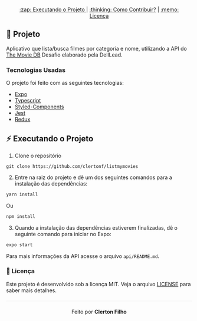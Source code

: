 <div align="center" style="margin: 20px;">

  <p align="center" >
    <a href="#zap-executando-o-projeto"> :zap: Executando o Projeto </a> |
    <a href="#thinking-como-contribuir"> :thinking: Como Contribuir?</a> |
    <a href="#memo-licença"> :memo: Licença </a> 
  </p>
</div>

## :barber: Projeto

Aplicativo que lista/busca filmes por categoria e nome, utilizando a API do [The Movie DB](https://www.themoviedb.org/?language=pt-BR) 
Desafio elaborado pela DellLead.


### Tecnologias Usadas

O projeto foi feito com as seguintes tecnologias:

- [Expo](https://expo.dev/)
- [Typescript](https://www.typescriptlang.org)
- [Styled-Components](https://styled-components.com/)
- [Jest](https://jestjs.io/pt-BR/)
- [Redux](https://redux.js.org/)


## :zap: Executando o Projeto

1. Clone o repositório

```
git clone https://github.com/clertonf/listmymovies
```

2. Entre na raiz do projeto e dê um dos seguintes comandos para a instalação das dependências:

```bash
yarn install 
```

Ou

```bash
npm install
```

3. Quando a instalação das dependências estiverem finalizadas, dê o seguinte comando para iniciar no Expo:

```bash
expo start
```

Para mais informações da API acesse o arquivo `api/README.md`.

### :memo: Licença

Este projeto é desenvolvido sob a licença MIT. Veja o arquivo [LICENSE](LICENSE) para saber mais detalhes.

<p align="center" style="margin-top: 20px; border-top: 1px solid #eee; padding-top: 20px;">
  Feito por <strong> Clerton Filho</strong>
</p>
